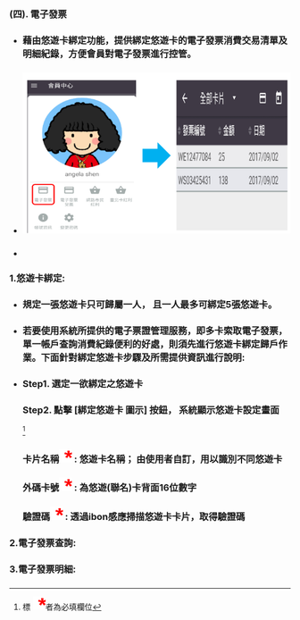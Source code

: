 ### \(四\). 電子發票

* ### 藉由悠遊卡綁定功能，提供綁定悠遊卡的電子發票消費交易清單及明細紀錄，方便會員對電子發票進行控管。
* ### ![](/assets/YoYo_5.png)
* ### 

### 1.**悠遊卡綁定:**

* ### 規定一張悠遊卡只可歸屬一人， 且一人最多可綁定5張悠遊卡。
* ### 若要使用系統所提供的電子票證管理服務，即多卡索取電子發票，單一帳戶查詢消費紀錄便利的好處，則須先進行悠遊卡綁定歸戶作業。下面針對綁定悠遊卡步驟及所需提供資訊進行說明:
* ### Step1. 選定一欲綁定之悠遊卡

  ### Step2. 點擊 \[綁定悠遊卡 圖示\] 按鈕， 系統顯示悠遊卡設定畫面
  [^1]

  ###            卡片名稱![](/assets/star.png) : 悠遊卡名稱； 由使用者自訂，用以識別不同悠遊卡

  ###            外碼卡號![](/assets/star.png) : 為悠遊\(聯名\)卡背面16位數字

  ###            驗證碼![](/assets/star.png)    : 透過ibon感應掃描悠遊卡卡片，取得驗證碼

### 

### 2.電子發票查詢:

### 3.電子發票明細:

### 



[^1]: 標 ![](/assets/star.png)者為必填欄位

